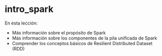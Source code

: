 # intro_spark

En esta lección:

- Más información sobre el propósito de Spark
- Más información sobre los componentes de la pila unificada de Spark
- Comprender los conceptos básicos de Resilient Distributed Dataset (RDD)